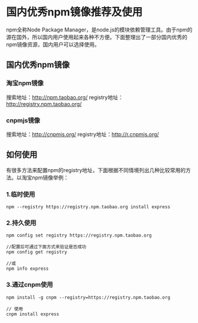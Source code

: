 
# 国内优秀npm镜像推荐及使用


npm全称Node Package Manager，是node.js的模块依赖管理工具。由于npm的源在国外，所以国内用户使用起来各种不方便。下面整理出了一部分国内优秀的npm镜像资源，国内用户可以选择使用。


## 国内优秀npm镜像

### 淘宝npm镜像

搜索地址：http://npm.taobao.org/
registry地址：http://registry.npm.taobao.org/

### cnpmjs镜像

搜索地址：http://cnpmjs.org/
registry地址：http://r.cnpmjs.org/


## 如何使用


有很多方法来配置npm的registry地址，下面根据不同情境列出几种比较常用的方法。以淘宝npm镜像举例：

### 1.临时使用

```
npm --registry https://registry.npm.taobao.org install express
```


### 2.持久使用

```
npm config set registry https://registry.npm.taobao.org

//配置后可通过下面方式来验证是否成功
npm config get registry

//或
npm info express
```

### 3.通过cnpm使用

```
npm install -g cnpm --registry=https://registry.npm.taobao.org

// 使用
cnpm install express
```

